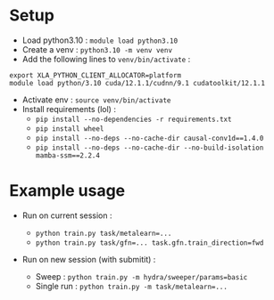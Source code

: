 # Setup
- Load python3.10 : `module load python3.10`
- Create a venv : `python3.10 -m venv venv`
- Add the following lines to `venv/bin/activate` : 
```
export XLA_PYTHON_CLIENT_ALLOCATOR=platform
module load python/3.10 cuda/12.1.1/cudnn/9.1 cudatoolkit/12.1.1
```
- Activate env : `source venv/bin/activate`
- Install requirements (lol) :
  - `pip install --no-dependencies -r requirements.txt`
  - `pip install wheel`
  - `pip install --no-deps --no-cache-dir causal-conv1d==1.4.0`
  - `pip install --no-deps --no-cache-dir --no-build-isolation mamba-ssm==2.2.4`
# Example usage
- Run on current session :
  - `python train.py task/metalearn=...`
  - `python train.py task/gfn=... task.gfn.train_direction=fwd`
  
- Run on new session (with submitit) : 
  - Sweep : `python train.py -m hydra/sweeper/params=basic`
  - Single run : `python train.py -m task/metalearn=...`